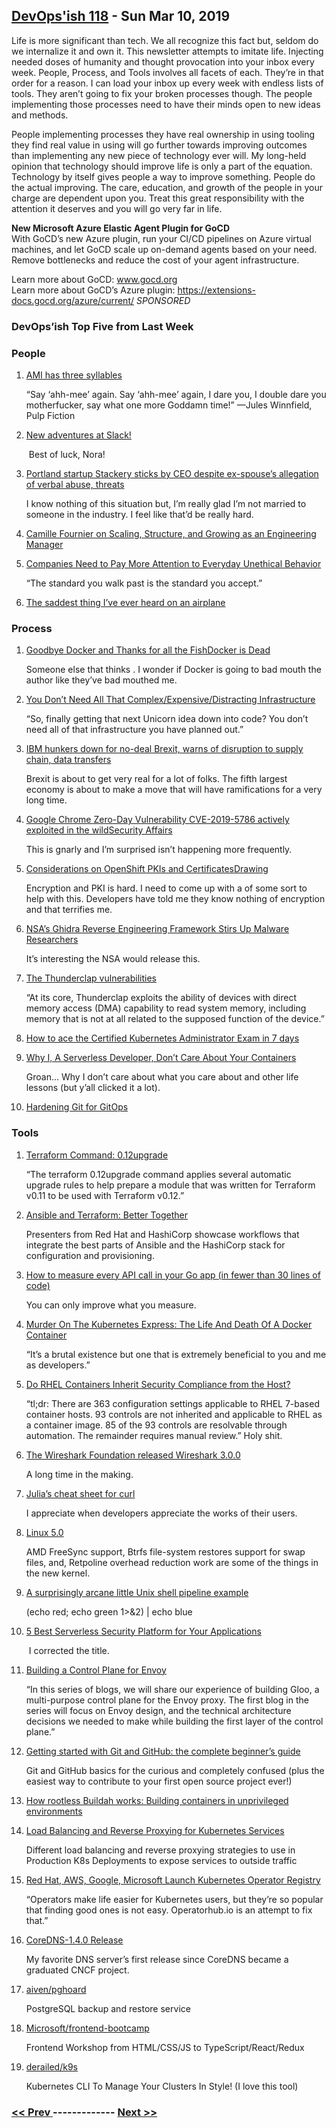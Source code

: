 ## [DevOps'ish 118](https://devopsish.com/118) - Sun Mar 10, 2019

Life is more significant than tech. We all recognize this fact but, seldom do we internalize it and own it. This newsletter attempts to imitate life. Injecting needed doses of humanity and thought provocation into your inbox every week. People, Process, and Tools involves all facets of each. They’re in that order for a reason. I can load your inbox up every week with endless lists of tools. They aren’t going to fix your broken processes though. The people implementing those processes need to have their minds open to new ideas and methods.

People implementing processes they have real ownership in using tooling they find real value in using will go further towards improving outcomes than implementing any new piece of technology ever will. My long-held opinion that technology should improve life is only a part of the equation. Technology by itself gives people a way to improve something. People do the actual improving. The care, education, and growth of the people in your charge are dependent upon you. Treat this great responsibility with the attention it deserves and you will go very far in life.

<strong>New Microsoft Azure Elastic Agent Plugin for GoCD</strong><br/>With GoCD’s new Azure plugin, run your CI/CD pipelines on Azure virtual machines, and let GoCD scale up on-demand agents based on your need. Remove bottlenecks and reduce the cost of your agent infrastructure.

Learn more about GoCD: <a href="https://www.gocd.org">www.gocd.org</a><br/>Learn more about GoCD’s Azure plugin: <a href="https://extensions-docs.gocd.org/azure/current/">https://extensions-docs.gocd.org/azure/current/</a> <em>SPONSORED</em>

### DevOps’ish Top Five from Last Week

### People

1. [AMI has three syllables](https://ami-has-3-syllables.online/)

     “Say ‘ahh-mee’ again. Say ‘ahh-mee’ again, I dare you, I double dare you motherfucker, say what one more Goddamn time!” —Jules Winnfield, Pulp Fiction
1. [New adventures at Slack!](https://www.linkedin.com/pulse/new-adventures-slack-nora-jones/)

     Best of luck, Nora!
1. [Portland startup Stackery sticks by CEO despite ex-spouse’s allegation of verbal abuse, threats](https://www.oregonlive.com/silicon-forest/2019/03/portland-startup-stackery-sticks-by-ceo-despite-ex-spouses-verbal-abuse-allegation.html)

     I know nothing of this situation but, I’m really glad I’m not married to someone in the industry. I feel like that’d be really hard.
1. [Camille Fournier on Scaling, Structure, and Growing as an Engineering Manager](https://blog.gitprime.com/camille-fournier-on-scaling-structure-and-growing-as-an-engineering-manager/)

    
1. [Companies Need to Pay More Attention to Everyday Unethical Behavior](https://hbr.org/2019/03/companies-need-to-pay-more-attention-to-everyday-unethical-behavior)

     “The standard you walk past is the standard you accept.”
1. [The saddest thing I’ve ever heard on an airplane](https://theoatmeal.com/comics/airplane_heard)

    
### Process

1. [Goodbye Docker and Thanks for all the FishDocker is Dead](https://technodrone.blogspot.com/2019/02/goodbye-docker-and-thanks-for-all-fish.html)

     Someone else that thinks . I wonder if Docker is going to bad mouth the author like they’ve bad mouthed me.
1. [You Don’t Need All That Complex/Expensive/Distracting Infrastructure](https://blog.usejournal.com/you-dont-need-all-that-complex-expensive-distracting-infrastructure-a70dbe0dbccb)

     “So, finally getting that next Unicorn idea down into code? You don’t need all of that infrastructure you have planned out.”
1. [IBM hunkers down for no-deal Brexit, warns of disruption to supply chain, data transfers](https://www.theregister.co.uk/2019/03/01/ibm_brexit_plan/)

     Brexit is about to get very real for a lot of folks. The fifth largest economy is about to make a move that will have ramifications for a very long time.
1. [Google Chrome Zero-Day Vulnerability CVE-2019-5786 actively exploited in the wildSecurity Affairs](https://securityaffairs.co/wordpress/82058/hacking/chrome-zero-day-cve-2019-5786.html)

     This is gnarly and I’m surprised isn’t happening more frequently.
1. [Considerations on OpenShift PKIs and CertificatesDrawing](https://blog.openshift.com/considerations-on-openshift-pkis-and-certificates/)

     Encryption and PKI is hard. I need to come up with a  of some sort to help with this. Developers have told me they know nothing of encryption and that terrifies me.
1. [NSA’s Ghidra Reverse Engineering Framework Stirs Up Malware Researchers](https://www.bleepingcomputer.com/news/security/nsas-ghidra-reverse-engineering-framework-stirs-up-malware-researchers/)

     It’s interesting the NSA would release this.
1. [The Thunderclap vulnerabilities](https://lwn.net/SubscriberLink/782381/be9bbbaff9133198/)

     “At its core, Thunderclap exploits the ability of devices with direct memory access (DMA) capability to read system memory, including memory that is not at all related to the supposed function of the device.”
1. [How to ace the Certified Kubernetes Administrator Exam in 7 days](https://medium.com/@writetomiglani/how-to-ace-the-certified-kubernetes-administrator-exam-in-7-days-e4603ac40746)

    
1. [Why I, A Serverless Developer, Don’t Care About Your Containers](https://medium.com/adobetech/why-i-a-serverless-developer-dont-care-about-your-containers-40c08d36aee4)

     Groan… Why I don’t care about what you care about and other life lessons (but y’all clicked it a lot).
1. [Hardening Git for GitOps](https://www.weave.works/blog/whitepaper-hardening-git-for-gitops)

    
### Tools

1. [Terraform Command: 0.12upgrade](https://www.terraform.io/docs/commands/0.12upgrade.html)

     “The terraform 0.12upgrade command applies several automatic upgrade rules to help prepare a module that was written for Terraform v0.11 to be used with Terraform v0.12.”
1. [Ansible and Terraform: Better Together](https://www.hashicorp.com/resources/ansible-terraform-better-together)

     Presenters from Red Hat and HashiCorp showcase workflows that integrate the best parts of Ansible and the HashiCorp stack for configuration and provisioning.
1. [How to measure every API call in your Go app (in fewer than 30 lines of code)](https://blog.sensu.io/how-to-measure-every-api-call-in-your-go-app)

     You can only improve what you measure.
1. [Murder On The Kubernetes Express: The Life And Death Of A Docker Container](https://itnext.io/murder-on-the-kubernetes-express-the-life-and-death-of-a-docker-container-d7aec13f8188)

     “It’s a brutal existence but one that is extremely beneficial to you and me as developers.”
1. [Do RHEL Containers Inherit Security Compliance from the Host?](https://medium.com/shawndwells/do-rhel-containers-inherit-security-compliance-from-the-host-b3f11161d34b)

     “tl;dr: There are 363 configuration settings applicable to RHEL 7-based container hosts. 93 controls are not inherited and applicable to RHEL as a container image. 85 of the 93 controls are resolvable through automation. The remainder requires manual review.” Holy shit.
1. [The Wireshark Foundation released Wireshark 3.0.0](https://securityaffairs.co/wordpress/81893/breaking-news/wireshark-3-0-0.html)

     A long time in the making.
1. [Julia’s cheat sheet for curl](https://daniel.haxx.se/blog/2019/03/05/julias-cheat-sheet-for-curl/)

     I appreciate when developers appreciate the works of their users.
1. [Linux 5.0](https://lore.kernel.org/lkml/CAHk-=wjuG6HiGbD7DCGfvDvhr_1WZUR-eYF2qWGbYyn9k6unvg@mail.gmail.com/T/#u)

     AMD FreeSync support, Btrfs file-system restores support for swap files, and, Retpoline overhead reduction work are some of the things in the new kernel.
1. [A surprisingly arcane little Unix shell pipeline example](https://utcc.utoronto.ca/~cks/space/blog/unix/ShellPipelineIndeterminate)

     (echo red; echo green 1>&2) | echo blue
1. [5 Best Serverless Security Platform for Your Applications](https://geekflare.com/serverless-application-security/)

     I corrected the title.
1. [Building a Control Plane for Envoy](https://medium.com/solo-io/building-a-control-plane-for-envoy-7524ceb09876)

     “In this series of blogs, we will share our experience of building Gloo, a multi-purpose control plane for the Envoy proxy. The first blog in the series will focus on Envoy design, and the technical architecture decisions we needed to make while building the first layer of the control plane.”
1. [Getting started with Git and GitHub: the complete beginner’s guide](https://towardsdatascience.com/getting-started-with-git-and-github-6fcd0f2d4ac6)

     Git and GitHub basics for the curious and completely confused (plus the easiest way to contribute to your first open source project ever!)
1. [How rootless Buildah works: Building containers in unprivileged environments](https://opensource.com/article/19/3/tips-tricks-rootless-buildah)

    
1. [Load Balancing and Reverse Proxying for Kubernetes Services](https://medium.com/@chamilad/load-balancing-and-reverse-proxying-for-kubernetes-services-f03dd0efe80)

     Different load balancing and reverse proxying strategies to use in Production K8s Deployments to expose services to outside traffic
1. [Red Hat, AWS, Google, Microsoft Launch Kubernetes Operator Registry](https://www.datacenterknowledge.com/open-source/aws-google-microsoft-red-hats-new-registry-act-clearing-house-kubernetes-operators)

     “Operators make life easier for Kubernetes users, but they’re so popular that finding good ones is not easy. Operatorhub.io is an attempt to fix that.”
1. [CoreDNS-1.4.0 Release](https://coredns.io/2019/03/03/coredns-1.4.0-release/)

     My favorite DNS server’s first release since CoreDNS became a graduated CNCF project.
1. [aiven/pghoard](https://github.com/aiven/pghoard)

     PostgreSQL backup and restore service
1. [Microsoft/frontend-bootcamp](https://github.com/Microsoft/frontend-bootcamp)

     Frontend Workshop from HTML/CSS/JS to TypeScript/React/Redux
1. [derailed/k9s](https://github.com/derailed/k9s)

     Kubernetes CLI To Manage Your Clusters In Style! (I love this tool)

### [ << Prev ](devopsweekly-117.md) ------------- [ Next >> ](devopsweekly-119.md)